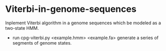 # Viterbi-in-genome-sequences
Inplement Viterbi algorithm in a genome sequences which be modeled as a two-state HMM.
* run cpg-viterbi.py <example.hmm> <example.fa>
generate a series of segments of genome states.
